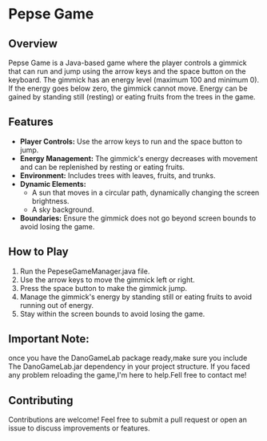 # Pepse Game
## Overview
Pepse Game is a Java-based game where the player controls a gimmick that can run and jump using the arrow keys and the space button on the keyboard. The gimmick has an energy level (maximum 100 and minimum 0). If the energy goes below zero, the gimmick cannot move. Energy can be gained by standing still (resting) or eating fruits from the trees in the game.

## Features
- **Player Controls:** Use the arrow keys to run and the space button to jump.
- **Energy Management:** The gimmick's energy decreases with movement and can be replenished by resting or eating fruits.
- **Environment:** Includes trees with leaves, fruits, and trunks.
- **Dynamic Elements:** 
  - A sun that moves in a circular path, dynamically changing the screen brightness.
  - A sky background.
- **Boundaries:** Ensure the gimmick does not go beyond screen bounds to avoid losing the game.

## How to Play
1. Run the PepeseGameManager.java file.
2. Use the arrow keys to move the gimmick left or right.
3. Press the space button to make the gimmick jump.
4. Manage the gimmick's energy by standing still or eating fruits to avoid running out of energy.
5. Stay within the screen bounds to avoid losing the game.

## Important Note:
once you have the DanoGameLab package ready,make sure you include The DanoGameLab.jar dependency in your project structure.
If you faced any problem reloading the game,I'm here to help.Fell free to contact me!
## Contributing
Contributions are welcome! Feel free to submit a pull request or open an issue to discuss improvements or features.
